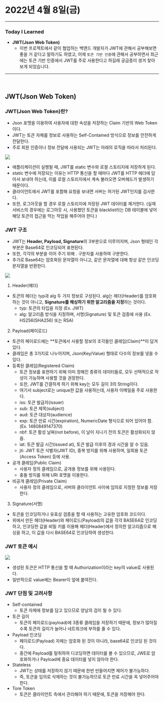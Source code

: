 # 2022년 4월 8일(금)

---

### Today I Learned 

- **JWT(Json Web Token)**
  - 이번 프로젝트에서 같이 협업하는 백앤드 개발자가 JWT에 관해서 공부해보면 좋을 거 같다고 말하기도 하였고, 어제 `토큰 기반 인증`에 관해서 공부하면서 최근에는 토큰 기반 인증에서 JWT를 주로 사용한다고 하길래 궁금증이 생겨 찾아보게 되었습니다.

---

<br>

## JWT(Json Web Token)

### JWT(Json Web Token)란?

- Json 포맷을 이용하여 사용자에 대한 속성을 저장하는 Claim 기반의 Web Token이다.
- JWT는 토큰 자체를 정보로 사용하는 Self-Contained 방식으로 정보를 안전하게 전달한다.
- 주로 회원 인증이나 정보 전달에 사용되는 JWT는 아래의 로직을 따라서 처리된다.

![](https://img1.daumcdn.net/thumb/R1280x0/?scode=mtistory2&fname=https%3A%2F%2Fblog.kakaocdn.net%2Fdn%2FrdboS%2FbtqArUrgcMr%2FHWY80zNL9reAv6FeE6AYE1%2Fimg.png)

- 애플리케이션이 실행될 때, JWT를 static 변수와 로컬 스토리지에 저장하게 된다. 
- static 변수에 저장되는 이유는 HTTP 통신을 할 때마다 JWT를 HTTP 헤더에 담아서 보내야 하는데, 이를 로컬 스토리지에서 계속 불러오면 오버헤드가 발생하기 때문이다.
- 클라이언트에서 JWT를 포함해 요청을 보내면 서버는 허가된 JWT인지를 검사한다. 
- 또한, 로그아웃을 할 경우 로컬 스토리지에 저장된 JWT 데이터를 제거한다. (실제 서비스의 경우에는 로그아웃 시, 사용했던 토큰을 blacklist라는 DB 테이블에 넣어 해당 토큰의 접근을 막는 작업을 해주어야 한다.)

### JWT 구조 

- JWT는 **Header, Payload, Signature**의 3부분으로 이루어지며, Json 형태인 각 부분은 Base64로 인코딩되어 표현된다. 
- 또한, 각각의 부분을 이어 주기 위해 . 구분자를 사용하여 구분한다.
- 추가로 Base64는 암호화된 문자열이 아니고, 같은 문자열에 대해 항상 같은 인코딩 문자열을 반환한다. 

![](https://img1.daumcdn.net/thumb/R1280x0/?scode=mtistory2&fname=https%3A%2F%2Fblog.kakaocdn.net%2Fdn%2FcL07DS%2FbtqArTTqJqU%2FaKbkKW5KiuPpr7kefx4yAk%2Fimg.png)

1. Header(헤더)

- 토큰의 헤더는 typ과 alg 두 가지 정보로 구성된다. alg는 헤더(Header)를 암호화 하는 것이 아니고, **Signature를 해싱하기 위한 알고리즘을 지정**하는 것이다.
  - typ: 토큰의 타입을 지정 (Ex. JWT)
  - alg: 알고리즘 방식을 지정하며, 서명(Signature) 및 토큰 검증에 사용 (Ex. HS256(SHA256) 또는 RSA)

2. Payload(페이로드)

- 토큰의 페이로드에는 **토큰에서 사용할 정보의 조각들인 클레임(Claim)**이 담겨 있다.
- 클레임은 총 3가지로 나누어지며, Json(Key/Value) 형태로 다수의 정보를 넣을 수 있다.
- 등록된 클레임(Registered Claim)
  - 토큰 정보를 표현하기 위해 이미 정해진 종류의 데이터들로, 모두 선택적으로 작성이 가능하며 사용할 것을 권장한다. 
  - 또한, JWT를 간결하게 하기 위해 key는 모두 길이 3의 String이다.
  - 여기서 subject로는 unique한 값을 사용하는데, 사용자 이메일을 주로 사용한다. 
  - iss: 토큰 발급자(issuer)
  - sub: 토큰 제목(subject)
  - aud: 토큰 대상자(audience)
  - exp: 토큰 만료 시간(expiration), NumericDate 형식으로 되어 있어야 함. (Ex. 1480849147370)
  - nbf: 토큰 활성 날짜(not before), 이 날이 지나기 전의 토큰은 활성화되지 않음.
  - iat: 토큰 발급 시간(issued at), 토큰 발급 이후의 경과 시간을 알 수 있음.
  - jti: JWT 토큰 식별자(JWT ID), 중복 방지를 위해 사용하며, 일회용 토큰(Access Token) 등에 사용.
- 공개 클레임(Public Claim)
  - 사용자 정의 클레임으로, 공개용 정보를 위해 사용된다.
  - 충돌 방지를 위해 URI 포맷을 이용한다.
- 비공개 클레임(Private Claim)
  - 사용자 정의 클레임으로, 서버와 클라이언트 사이에 임의로 지정한 정보를 저장한다. 

3. Signature(서명)

- 토큰을 인코딩하거나 유효성 검증을 할 때 사용하는 고유한 암호화 코드이다.
- 위에서 만든 헤더(Header)와 페이로드(Payload)의 값을 각각 BASE64로 인코딩하고, 인코딩한 값을 비밀 키를 이용해 헤더(Header)에서 정의한 알고리즘으로 해싱을 하고, 이 값을 다시 BASE64로 인코딩하여 생성한다. 

### JWT 토큰 예시

![](https://img1.daumcdn.net/thumb/R1280x0/?scode=mtistory2&fname=https%3A%2F%2Fblog.kakaocdn.net%2Fdn%2Fc3oKza%2FbtqArSHlIuP%2FQQU4oljS5KxyNgv4651Nk1%2Fimg.png)

- 생성된 토큰은 HTTP 통신을 할 때 Authorization이라는 key의 value로 사용된다.
- 일반적으로 value에는 Bearer이 앞에 붙여진다.

### JWT 단점 및 고려사항 

- Self-contained
  - 토큰 자체에 정보를 담고 있으므로 양날의 검이 될 수 있다.
- 토큰 길이 
  - 토큰의 페이로드(payload)에 3종류 클레임을 저장하기 때문에, 정보가 많아질수록 토큰의 길이가 늘어나 네트워크에 부하를 줄 수 있다.
- Payload 인코딩
  - 페이로드(Payload) 자체는 암호화 된 것이 아니라, base64로 인코딩 된 것이다. 
  - 중간에 Payload를 탈취하여 디코딩하면 데이터를 볼 수 있으므로, JWE로 암호화하거나 Payload에 중요 데이터를 넣지 않아야 한다.
- Stateless
  - JWT는 상태를 저장하지 않기 때문에 한번 만들어지면 제어가 불가능하다. 
  - 즉, 토큰을 임의로 삭제하는 것이 불가능하므로 토큰 만료 시간을 꼭 넣어주어야 한다.
- Tore Token
  - 토큰은 클라이언트 측에서 관리해야 하기 때문에, 토큰을 저장해야 한다.

